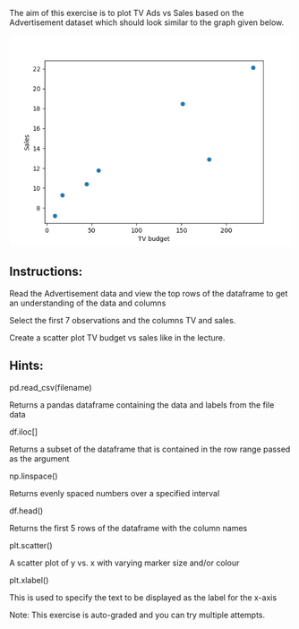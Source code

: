 The aim of this exercise is to plot TV Ads vs Sales based on the Advertisement dataset which should look similar to the graph given below. 

![img](plot.png)

## **Instructions:**

Read the Advertisement data and view the top rows of the dataframe to get an understanding of the data and columns

Select the first 7 observations and the columns TV and sales.

Create a scatter plot TV budget vs sales like in the lecture.



## **Hints:** 

pd.read_csv(filename)


 Returns a pandas dataframe containing the data and labels from the file data



df.iloc[]

Returns a subset of the dataframe that is contained in the row range passed as the argument



np.linspace()

Returns evenly spaced numbers over a specified interval



df.head()

Returns the first 5 rows of the dataframe with the column names



plt.scatter()

A scatter plot of y vs. x with varying marker size and/or colour



plt.xlabel()

This is used to specify the text to be displayed as the label for the x-axis



Note: This exercise is auto-graded and you can try multiple attempts. 